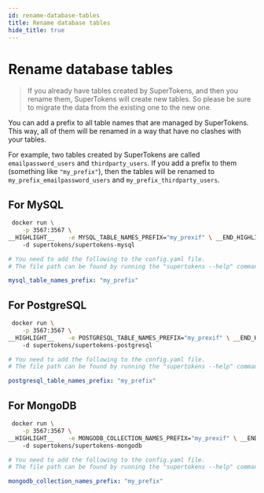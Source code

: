 ```yaml
---
id: rename-database-tables
title: Rename database tables
hide_title: true
---
```


<!-- COPY DOCS -->
<!-- ./community/docs/database-setup/rename-database-tables.md -->

# Rename database tables 

> If you already have tables created by SuperTokens, and then you rename them, SuperTokens will create new tables. So please be sure to migrate the data from the existing one to the new one.

You can add a prefix to all table names that are managed by SuperTokens. This way, all of them will be renamed in a way that have no clashes with your tables. 

For example, two tables created by SuperTokens are called `emailpassword_users` and `thirdparty_users`. If you add a prefix to them (something like `"my_prefix"`), then the tables will be renamed to `my_prefix_emailpassword_users` and `my_prefix_thirdparty_users`.

## For MySQL

<!--DOCUSAURUS_CODE_TABS-->
<!--With Docker-->
```bash
 docker run \
    -p 3567:3567 \
__HIGHLIGHT__    -e MYSQL_TABLE_NAMES_PREFIX="my_prexif" \ __END_HIGHLIGHT__
    -d supertokens/supertokens-mysql
```

<!--Without Docker-->
```yaml
# You need to add the following to the config.yaml file.
# The file path can be found by running the "supertokens --help" command

mysql_table_names_prefix: "my_prefix"
```

<!--END_DOCUSAURUS_CODE_TABS-->

## For PostgreSQL

<!--DOCUSAURUS_CODE_TABS-->
<!--With Docker-->
```bash
 docker run \
    -p 3567:3567 \
__HIGHLIGHT__    -e POSTGRESQL_TABLE_NAMES_PREFIX="my_prexif" \ __END_HIGHLIGHT__
    -d supertokens/supertokens-postgresql
```

<!--Without Docker-->
```yaml
# You need to add the following to the config.yaml file.
# The file path can be found by running the "supertokens --help" command

postgresql_table_names_prefix: "my_prefix"
```

<!--END_DOCUSAURUS_CODE_TABS-->

## For MongoDB

<!--DOCUSAURUS_CODE_TABS-->
<!--With Docker-->
```bash
 docker run \
    -p 3567:3567 \
__HIGHLIGHT__    -e MONGODB_COLLECTION_NAMES_PREFIX="my_prexif" \ __END_HIGHLIGHT__
    -d supertokens/supertokens-mongodb
```

<!--Without Docker-->
```yaml
# You need to add the following to the config.yaml file.
# The file path can be found by running the "supertokens --help" command

mongodb_collection_names_prefix: "my_prefix"
```

<!--END_DOCUSAURUS_CODE_TABS-->
